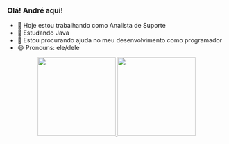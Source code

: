 ### Olá! André aqui!

- 🏢 Hoje estou trabalhando como Analista de Suporte
- 🏫 Estudando Java
- 🤔 Estou procurando ajuda no meu desenvolvimento como programador
- 😄 Pronouns: ele/dele

<div align="center">
  <a href="https://github.com/rafaballerini">
  <img height="180em" src="https://github-readme-stats.vercel.app/api?username=andregsistemas&show_icons=true&theme=dark&include_all_commits=true&count_private=true"/>
  <img height="180em" src="https://github-readme-stats.vercel.app/api/top-langs/?username=andregsistemas&layout=compact&langs_count=7&theme=dark"/>
</div>
